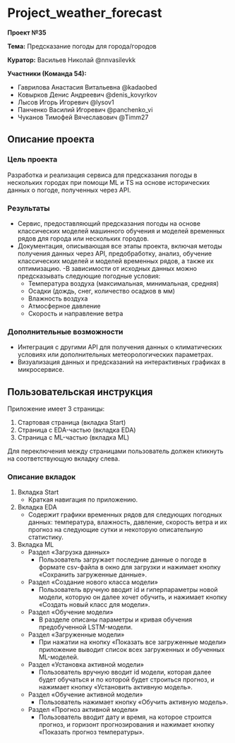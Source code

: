 # Project_weather_forecast

**Проект №35**

**Тема:** 
Предсказание погоды для города/городов

**Куратор:** Васильев Николай @nnvasilevkk

**Участники (Команда 54):**  
- Гаврилова Анастасия Витальевна @kadaobed  
- Ковырков Денис Андреевич @denis_kovyrkov  
- Лысов Игорь Игоревич @lysov1  
- Панченко Василий Игоревич @panchenko_vi  
- Чуканов Тимофей Вячеславович @Timm27


## Описание проектa ##
  
### Цель проекта
Разработка и реализация сервиса для предсказания погоды в нескольких городах при помощи ML и TS на основе исторических данных о погоде, полученных через API.

### Результаты
- Сервис, предоставляющий предсказания погоды на основе классических моделей машинного обучения и моделей временных рядов для города или нескольких городов.
-	Документация, описывающая все этапы проекта, включая методы получения данных через API, предобработку, анализ, обучение классических моделей и моделей временных рядов, а также их оптимизацию.
-В зависимости от исходных данных можно предсказывать следующие погодные условия:
    *	Температура воздуха (максимальная, минимальная, средняя)
    *	Осадки (дождь, снег, количество осадков в мм)
    *	Влажность воздуха
    *	Атмосферное давление
    *	Скорость и направление ветра


### Дополнительные возможности
-	Интеграция с другими API для получения данных о климатических условиях или дополнительных метеорологических параметрах.
-	Визуализация данных и предсказаний на интерактивных графиках в микросервисе.

## Пользовательская инструкция

Приложение имеет 3 страницы:
1) Стартовая страница (вкладка Start)
2) Страница с EDA-частью (вкладка EDA)
3) Страница с ML-частью (вкладка ML)
   
Для переключения между страницами пользователь должен кликнуть на соответствующую вкладку
слева.

### Описание вкладок 

1) Вкладка Start
   - Краткая навигация по приложению.
3) Вкладка EDA
   - Содержит графики временных рядов для следующих погодных данных: температура,
влажность, давление, скорость ветра и их прогноз на следующие сутки и некоторую описательную статистику.
3) Вкладка ML
   - Раздел «Загрузка данных»
     * Пользователь загружает последние данные о погоде в формате csv-файла в окно для загрузки и нажимает кнопку «Сохранить загруженные данные».
   - Раздел «Создание нового класса модели»
     * Пользователь вручную вводит id и гиперпараметры новой модели, которую он далее хочет
обучить, и нажимает кнопку «Создать новый класс для модели».
   - Раздел «Обучение модели»
     * В разделе описаны параметры и кривая обучения предобученной LSTM-модели.
   - Раздел «Загруженные модели»
     * При нажатии на кнопку «Показать все загруженные модели» приложение выводит список
всех загруженных и обученных ML-моделей.
   - Раздел «Установка активной модели»
     * Пользователь вручную вводит id модели, которая далее будет обучаться и по которой будет
строиться прогноз, и нажимает кнопку «Установить активную модель».
   - Раздел «Обучение активной модели»
     * Пользователь нажимает кнопку «Обучить активную модель».
   - Раздел «Прогноз активной модели»
     * Пользователь вводит дату и время, на которое строится прогноз, и горизонт
прогнозирования и нажимает кнопку «Показать прогноз температуры».
